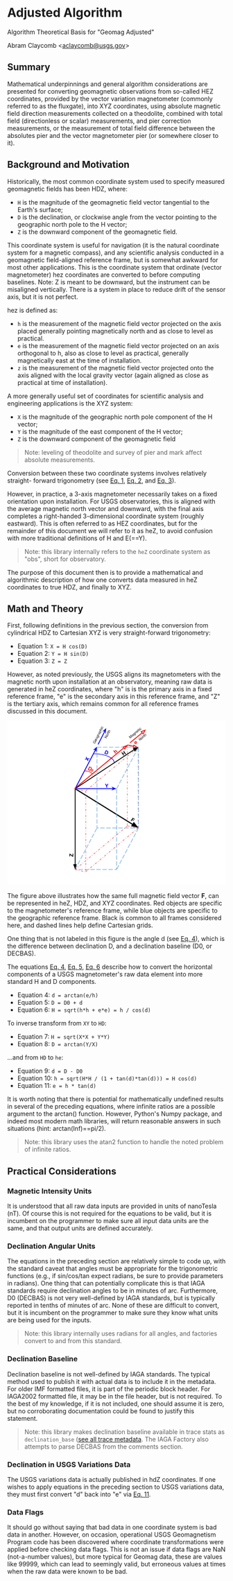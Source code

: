 Adjusted Algorithm
=============

Algorithm Theoretical Basis for "Geomag Adjusted"

Abram Claycomb &lt;[aclaycomb@usgs.gov](mailto:aclaycomb@usgs.gov)&gt;


## Summary

Mathematical underpinnings and general algorithm considerations are presented
for converting geomagnetic observations from so-called HEZ coordinates, provided by the vector variation magnetometer (commonly referred  to as the fluxgate), into XYZ coordinates, using absolute magnetic field direction measurements collected on a theodolite, combined with total field (directionless or scalar) measurements, and pier correction measurements, or the measurement of total field difference between the absolutes pier and the vector magnetometer pier (or somewhere closer to it).


## Background and Motivation

Historically, the most common coordinate system used to specify measured
geomagnetic fields has been HDZ, where:

- `H` is the magnitude of the geomagnetic field vector tangential to the
  Earth's surface;
- `D` is the declination, or clockwise angle from the vector pointing to the
  geographic north pole to the H vector;
- `Z` is the downward component of the geomagnetic field.

This coordinate system is useful for navigation (it is the natural coordinate
system for a magnetic compass), and any scientific analysis conducted in a
geomagnetic field-aligned reference frame, but is somewhat awkward for most
other applications.  This is the coordinate system that ordinate (vector magnetometer) hez coordinates are converted to before computing baselines.  Note: Z is meant to be downward, but the instrument can be misaligned vertically.  There is a system in place to reduce drift of the sensor axis, but it is not perfect.

hez is defined as:

- `h` is the measurement of the magnetic field vector projected on the axis placed generally pointing magnetically north and as close to level as practical.
- `e` is the measurement of the magnetic field vector projected on an axis orthogonal to h, also as close to level as practical, generally magnetically east at the time of installation.
- `z` is the measurement of the magnetic field vector projected onto the axis aligned with the local gravity vector (again aligned as close as practical at time of installation).

A more generally useful set of coordinates for scientific
analysis and engineering applications is the XYZ system:

-  `X` is the magnitude of the geographic north pole component of the H vector;
-  `Y` is the magnitude of the east component of the H vector;
-  `Z` is the downward component of the geomagnetic field

> Note: leveling of theodolite and survey of pier and mark affect absolute measurements.  

Conversion between these two coordinate systems involves relatively straight-
forward trigonometry (see [Eq. 1](#eq1), [Eq. 2](#eq2), and [Eq. 3](#eq3)).

However, in practice, a 3-axis
magnetometer necessarily takes on a fixed orientation upon installation. For
USGS observatories, this is aligned with the average magnetic north vector and
downward, with the final axis completes a right-handed 3-dimensional coordinate
system (roughly eastward). This is often referred to as HEZ coordinates, but
for the remainder of this document we will refer to it as heZ, to avoid
confusion with more traditional definitions of H and E(==Y).

> Note: this library internally refers to the `heZ` coordinate system as "obs",
> short for observatory.

The purpose of this document then is to provide a mathematical and algorithmic
description of how one converts data measured in heZ coordinates to true HDZ,
and finally to XYZ.


## Math and Theory

First, following definitions in the previous section, the conversion from
cylindrical HDZ to Cartesian XYZ is very straight-forward trigonometry:

- <a name="eq1"></a>Equation 1: `X = H cos(D)`
- <a name="eq2"></a>Equation 2: `Y = H sin(D)`
- <a name="eq3"></a>Equation 3: `Z = Z`

However, as noted previously, the USGS aligns its magnetometers with the
magnetic north upon installation at an observatory, meaning raw data is
generated in heZ coordinates, where "h" is is the primary axis in a fixed
reference frame, "e" is the secondary axis in this reference frame, and "Z" is
the tertiary axis, which remains common for all reference frames discussed in
this document.

![Magnetic Field Vectors in three coordinate systems](../images/figure.png)

The figure above illustrates how the same full magnetic field vector **F**, can
be represented in heZ, HDZ, and XYZ coordinates. Red objects are specific to
the magnetometer's reference frame, while blue objects are specific to the
geographic reference frame. Black is common to all frames considered here, and
dashed lines help define Cartesian grids.

One thing that is not labeled in this figure is the angle d (see [Eq. 4](#eq4)),
which is the difference between declination D, and a declination
baseline (D0, or DECBAS).

The equations [Eq. 4](#eq4), [Eq. 5](#eq5), [Eq. 6](#eq6) describe how to
convert the horizontal components of a USGS magnetometer's raw data element
into more standard H and D components.

- <a name="eq4"></a>Equation 4: `d = arctan(e/h)`
- <a name="eq5"></a>Equation 5: `D = D0 + d`
- <a name="eq6"></a>Equation 6: `H = sqrt(h*h + e*e) = h / cos(d)`

To inverse transform from `XY` to `HD`:

- <a name="eq7"></a>Equation 7: `H = sqrt(X*X + Y*Y)`
- <a name="eq8"></a>Equation 8: `D = arctan(Y/X)`

...and from `HD` to `he`:

- <a name="eq9"></a>Equation  9: `d = D - D0`
- <a name="eq10"></a>Equation 10:
  `h = sqrt(H*H / (1 + tan(d)*tan(d))) = H cos(d)`
- <a name="eq11"></a>Equation 11: `e = h * tan(d)`

It is worth noting that there is potential for mathematically undefined results
in several of the preceding equations, where infinite ratios are a possible
argument to the arctan() function. However, Python's Numpy package, and indeed
most modern math libraries, will return reasonable answers in such situations
(hint: arctan(Inf)==pi/2).

> Note: this library uses the atan2 function to handle the noted problem of
> infinite ratios.


## Practical Considerations

### Magnetic Intensity Units

It is understood that all raw data inputs are provided in units of nanoTesla
(nT). Of course this is not required for the equations to be valid, but it is
incumbent on the programmer to make sure all input data units are the same, and
that output units are defined accurately.

### Declination Angular Units

The equations in the preceding section are relatively simple to code up, with
the standard caveat that angles must be appropriate for the trigonometric
functions (e.g., if sin/cos/tan expect radians, be sure to provide parameters
in radians). One thing that can potentially complicate this is that IAGA
standards require declination angles to be in minutes of arc. Furthermore, D0
(DECBAS) is not very well-defined by IAGA standards, but is typically reported
in tenths of minutes of arc. None of these are difficult to convert, but it is
incumbent on the programmer to make sure they know what units are being used
for the inputs.

> Note: this library internally uses radians for all angles, and factories
> convert to and from this standard.

### Declination Baseline

Declination baseline is not well-defined by IAGA standards. The typical method
used to publish it with actual data is to include it in the metadata. For older
IMF formatted files, it is part of the periodic block header. For IAGA2002
formatted file, it may be in the file header, but is not required. To the
best of my knowledge, if it is not included, one should assume it is zero, but
no corroborating documentation could be found to justify this statement.

> Note: this library makes declination baseline available in trace stats as
> `declination_base` ([see all trace metadata](./metadata.md).  The IAGA Factory
> also attempts to parse DECBAS from the comments section.


### Declination in USGS Variations Data

The USGS variations data is actually published in hdZ coordinates. If one
wishes to apply equations in the preceding section to USGS variations data,
they must first convert "d" back into "e" via [Eq. 11](#eq11).

### Data Flags

It should go without saying that bad data in one coordinate system is bad data
in another. However, on occasion, operational USGS Geomagnetism Program code has
been discovered where coordinate transformations were applied
before checking data flags. This is not an issue if data flags are NaN
(not-a-number values), but more typical for Geomag data, these are values like
99999, which can lead to seemingly valid, but erroneous values at times when the
raw data were known to be bad.
